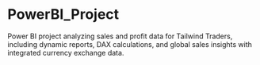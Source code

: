 # PowerBI_Project
Power BI project analyzing sales and profit data for Tailwind Traders, including dynamic reports, DAX calculations, and global sales insights with integrated currency exchange data.

